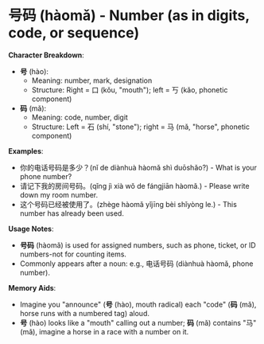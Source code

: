 # **号码 (hàomǎ) - Number (as in digits, code, or sequence)**

**Character Breakdown**:  
- **号** (hào):
  - Meaning: number, mark, designation
  - Structure: Right = 口 (kǒu, "mouth"); left = 丂 (kǎo, phonetic component)  
- **码** (mǎ):
  - Meaning: code, number, digit
  - Structure: Left = 石 (shí, "stone"); right = 马 (mǎ, "horse", phonetic component)

**Examples**:  
- 你的电话号码是多少？(nǐ de diànhuà hàomǎ shì duōshǎo?) - What is your phone number?  
- 请记下我的房间号码。(qǐng jì xià wǒ de fángjiān hàomǎ.) - Please write down my room number.  
- 这个号码已经被使用了。(zhège hàomǎ yǐjīng bèi shǐyòng le.) - This number has already been used.

**Usage Notes**:  
- **号码** (hàomǎ) is used for assigned numbers, such as phone, ticket, or ID numbers-not for counting items.  
- Commonly appears after a noun: e.g., 电话号码 (diànhuà hàomǎ, phone number).

**Memory Aids**:  
- Imagine you "announce" (**号** (hào), mouth radical) each "code" (**码** (mǎ), horse runs with a numbered tag) aloud.  
- **号** (hào) looks like a "mouth" calling out a number; **码** (mǎ) contains "马" (mǎ), imagine a horse in a race with a number on it.